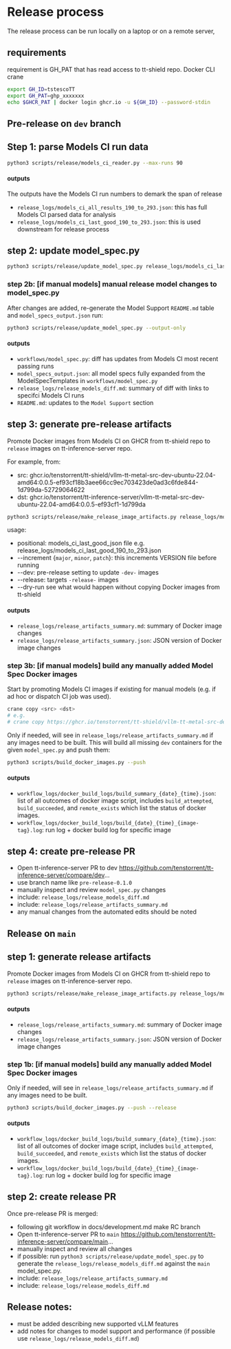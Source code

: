 # Release process

The release process can be run locally on a laptop or on a remote server, 

## requirements
requirement is GH_PAT that has read access to tt-shield repo. 
Docker CLI
crane

```bash
export GH_ID=tstescoTT
export GH_PAT=ghp_xxxxxxx
echo $GHCR_PAT | docker login ghcr.io -u ${GH_ID} --password-stdin
```

## Pre-release on `dev` branch

## Step 1: parse Models CI run data

```bash
python3 scripts/release/models_ci_reader.py --max-runs 90
```

#### outputs
The outputs have the Models CI run numbers to demark the span of release
- `release_logs/models_ci_all_results_190_to_293.json`: this has full Models CI parsed data for analysis
- `release_logs/models_ci_last_good_190_to_293.json`: this is used downstream for release process

## step 2: update model_spec.py


```bash
python3 scripts/release/update_model_spec.py release_logs/models_ci_last_good_190_to_293.json
```

### step 2b: [if manual models] manual release model changes to model_spec.py

After changes are added, re-generate the Model Support `README.md` table and `model_specs_output.json` run:

```bash
python3 scripts/release/update_model_spec.py --output-only
```

#### outputs

- `workflows/model_spec.py`: diff has updates from Models CI most recent passing runs
- `model_specs_output.json`: all model specs fully expanded from the ModelSpecTemplates in `workflows/model_spec.py`
- `release_logs/release_models_diff.md`: summary of diff with links to specifci Models CI runs
- `README.md`: updates to the `Model Support` section

## step 3: generate pre-release artifacts

Promote Docker images from Models CI on GHCR from tt-shield repo to `release` images on tt-inference-server repo. 

For example, from:
- src: ghcr.io/tenstorrent/tt-shield/vllm-tt-metal-src-dev-ubuntu-22.04-amd64:0.0.5-ef93cf18b3aee66cc9ec703423de0ad3c6fde844-1d799da-52729064622
- dst: ghcr.io/tenstorrent/tt-inference-server/vllm-tt-metal-src-dev-ubuntu-22.04-amd64:0.0.5-ef93cf1-1d799da

```bash
python3 scripts/release/make_release_image_artifacts.py release_logs/models_ci_last_good_190_to_293.json --increment minor --dev
```

usage:
* positional: models_ci_last_good_json file e.g. release_logs/models_ci_last_good_190_to_293.json
* --increment {`major`, `minor`, `patch`}: this increments VERSION file before running
* --dev: pre-release setting to update `-dev-` images
* --release: targets `-release-` images
* --dry-run see what would happen without copying Docker images from tt-shield

#### outputs

- `release_logs/release_artifacts_summary.md`: summary of Docker image changes
- `release_logs/release_artifacts_summary.json`: JSON version of Docker image changes

### step 3b: [if manual models] build any manually added Model Spec Docker images

Start by promoting Models CI images if existing for manual models (e.g. if ad hoc or dispatch  CI job was used).
```bash
crane copy <src> <dst>
# e.g.
# crane copy https://ghcr.io/tenstorrent/tt-shield/vllm-tt-metal-src-dev-ubuntu-22.04-amd64:0.0.5-f8f27288d6da50c0ac7fe8afce3c7e6db3b5f27f-91dddb0-52470823821 https://ghcr.io/tenstorrent/tt-inference-server/vllm-tt-metal-src-dev-ubuntu-22.04-amd64:0.1.0-f8f2728-91dddb0
```

Only if needed, will see in `release_logs/release_artifacts_summary.md` if any images need to be built.
This will build all missing `dev` containers for the given `model_spec.py` and push them:
```bash
python3 scripts/build_docker_images.py --push
```

#### outputs

- `workflow_logs/docker_build_logs/build_summary_{date}_{time}.json`: list of all outcomes of docker image script, includes `build_attempted`, `build_succeeded`, and `remote_exists` which list the status of docker images.
- `workflow_logs/docker_build_logs/build_{date}_{time}_{image-tag}.log`: run log + docker build log for specific image


## step 4: create pre-release PR

* Open tt-inference-server PR to dev https://github.com/tenstorrent/tt-inference-server/compare/dev...
* use branch name like `pre-release-0.1.0`
* manually inspect and review `model_spec.py` changes
* include: `release_logs/release_models_diff.md`
* include: `release_logs/release_artifacts_summary.md`
* any manual changes from the automated edits should be noted

## Release on `main`

## step 1: generate release artifacts

Promote Docker images from Models CI on GHCR from tt-shield repo to `release` images on tt-inference-server repo. 

```bash
python3 scripts/release/make_release_image_artifacts.py release_logs/models_ci_last_good_190_to_293.json --release
```

#### outputs

- `release_logs/release_artifacts_summary.md`: summary of Docker image changes
- `release_logs/release_artifacts_summary.json`: JSON version of Docker image changes

### step 1b: [if manual models] build any manually added Model Spec Docker images

Only if needed, will see in `release_logs/release_artifacts_summary.md` if any images need to be built.
```bash
python3 scripts/build_docker_images.py --push --release
```

#### outputs

- `workflow_logs/docker_build_logs/build_summary_{date}_{time}.json`: list of all outcomes of docker image script, includes `build_attempted`, `build_succeeded`, and `remote_exists` which list the status of docker images.
- `workflow_logs/docker_build_logs/build_{date}_{time}_{image-tag}.log`: run log + docker build log for specific image

## step 2: create release PR

Once pre-release PR is merged:
* following git workflow in docs/development.md make RC branch 
* Open tt-inference-server PR to `main` https://github.com/tenstorrent/tt-inference-server/compare/main...
* manually inspect and review all changes
* if possible: run `python3 scripts/release/update_model_spec.py` to generate the `release_logs/release_models_diff.md` against the `main` model_spec.py.
* include: `release_logs/release_artifacts_summary.md`
* include: `release_logs/release_models_diff.md`

## Release notes:

* must be added describing new supported vLLM features 
* add notes for changes to model support and performance (if possible use `release_logs/release_models_diff.md`)
